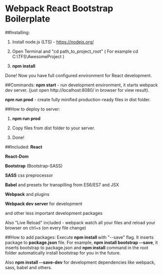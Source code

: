 Webpack React Bootstrap Boilerplate
==========================

##Installing:
1) Install node.js (LTS) - https://nodejs.org/

2) Open Terminal and "cd path_to_project_root"  ( For example cd C:\TFS\AwesomeProject )

3) **npm install**

Done! Now you have full configured environment for React development.

##Commands:
**npm start** - run development environment, it starts webpack dev server. (just open http://localhost:8080/ in browser for view result).

**npm run prod** - create fully minified production-ready files in dist folder.

##How to deploy to server:
1) **npm run prod**

2) Copy files from dist folder to your server.

3) Done!

##Included:
**React**

**React-Dom**

**Bootstrap** (Bootstrap-SASS)

**SASS** css preprocessor

**Babel** and presets for transpilling from ES6/ES7 and JSX

**Webpack** and plugins

**Webpack dev server** for development

and other less important development packages

Also "Live Reload" included - webpack watch all your files and reload your browser on ctrl+s (on every file change)

##How to add packages:
Execute **npm install <package>** with "--save" flag. It inserts package to **package.json** file. For example, **npm install bootstrap --save**, it inserts bootstrap to package.json and **npm install** command in the root folder automatically install bootstrap for you in the future.

Also **npm install <package> --save-dev** for development dependencies like webpack, sass, babel and others.
